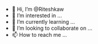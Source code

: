- 👋 Hi, I’m @Riteshkaw
- 👀 I’m interested in ...
- 🌱 I’m currently learning ...
- 💞️ I’m looking to collaborate on ...
- 📫 How to reach me ...

<!---
Riteshkaw/Riteshkaw is a ✨ special ✨ repository because its `README.md` (this file) appears on your GitHub profile.
You can click the Preview link to take a look at your changes.
--->
